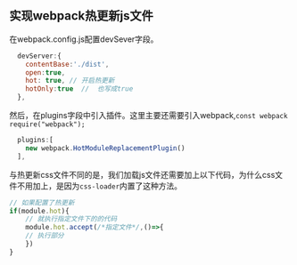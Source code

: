 ## 实现webpack热更新js文件
在webpack.config.js配置devSever字段。
```js
  devServer:{
    contentBase:'./dist',
    open:true,
    hot: true, // 开启热更新
    hotOnly:true  //  也写成true
  },
```
然后，在plugins字段中引入插件。这里主要还需要引入webpack,`const webpack require("webpack");`
```js
  plugins:[
    new webpack.HotModuleReplacementPlugin()
  ],
```
与热更新css文件不同的是，我们加载js文件还需要加上以下代码，为什么css文件不用加上，是因为`css-loader`内置了这种方法。
```js
// 如果配置了热更新
if(module.hot){
    // 就执行指定文件下的的代码
    module.hot.accept(/*指定文件*/,()=>{
    // 执行部分
    })
}
```
